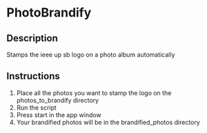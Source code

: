 # PhotoBrandify
## Description
Stamps the ieee up sb logo on a photo album automatically
## Instructions
1. Place all the photos you want to stamp the logo on the photos_to_brandify directory
1. Run the script
1. Press start in the app window
1. Your brandified photos will be in the brandified_photos directory